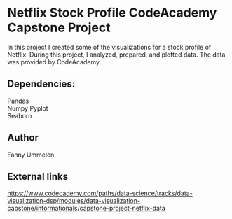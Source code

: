 # Netflix Stock Profile CodeAcademy Capstone Project

In this project I created some of the visualizations for a stock profile of Netflix. During this project, I analyzed, prepared, and plotted data. The data was provided by CodeAcademy. 
## Dependencies:

Pandas  
Numpy 
Pyplot  
Seaborn

## Author

Fanny Ummelen

## External links

https://www.codecademy.com/paths/data-science/tracks/data-visualization-dsp/modules/data-visualization-capstone/informationals/capstone-project-netflix-data
